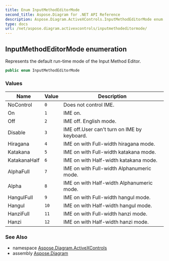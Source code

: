 ```yaml
---
title: Enum InputMethodEditorMode
second_title: Aspose.Diagram for .NET API Reference
description: Aspose.Diagram.ActiveXControls.InputMethodEditorMode enum. Represents the default runtime mode of the Input Method Editor
type: docs
url: /net/aspose.diagram.activexcontrols/inputmethodeditormode/
---
```

## InputMethodEditorMode enumeration

Represents the default run-time mode of the Input Method Editor.

```csharp
public enum InputMethodEditorMode
```

### Values

| Name | Value | Description |
| --- | --- | --- |
| NoControl | `0` | Does not control IME. |
| On | `1` | IME on. |
| Off | `2` | IME off. English mode. |
| Disable | `3` | IME off.User can't turn on IME by keyboard. |
| Hiragana | `4` | IME on with Full-width hiragana mode. |
| Katakana | `5` | IME on with Full-width katakana mode. |
| KatakanaHalf | `6` | IME on with Half-width katakana mode. |
| AlphaFull | `7` | IME on with Full-width Alphanumeric mode. |
| Alpha | `8` | IME on with Half-width Alphanumeric mode. |
| HangulFull | `9` | IME on with Full-width hangul mode. |
| Hangul | `10` | IME on with Half-width hangul mode. |
| HanziFull | `11` | IME on with Full-width hanzi mode. |
| Hanzi | `12` | IME on with Half-width hanzi mode. |

### See Also

* namespace [Aspose.Diagram.ActiveXControls](../../aspose.diagram.activexcontrols/)
* assembly [Aspose.Diagram](../../)


